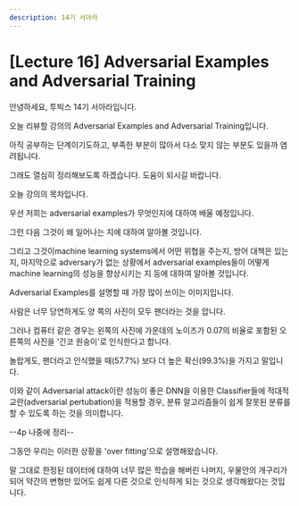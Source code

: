 ```yaml
---
description: 14기 서아라
---
```


# \[Lecture 16\] Adversarial Examples and Adversarial Training

안녕하세요, 투빅스 14기 서아라입니다.

오늘 리뷰할 강의의  Adversarial Examples and Adversarial Training입니다.

아직 공부하는 단계이기도하고, 부족한 부분이 많아서 다소 맞지 않는 부분도 있을까 염려됩니다.

그래도 열심히 정리해보도록 하겠습니다. 도움이 되시길 바랍니다.



오늘 강의의 목차입니다.

우선 저희는 adversarial examples가 무엇인지에 대하여 배울 예정입니다.

그런 다음 그것이 왜 일어나는 지에 대하여 알아볼 것입니다.

그리고 그것이machine learning systems에서 어떤 위협을 주는지, 방어 대책은 있는지, 마지막으로 adversary가 없는 상황에서 adversarial examples들이 어떻게 machine learning의 성능을 향상시키는 지 등에 대하여 알아볼 것입니다.

Adversarial Examples를 설명할 때 가장 많이 쓰이는 이미지입니다.

사람은 너무 당연하게도 양 쪽의 사진이 모두 팬더라는 것을 압니다.

그러나 컴퓨터 같은 경우는 왼쪽의 사진에 가운데의 노이즈가 0.07의 비율로 포함된 오른쪽의 사진을 '긴코 원숭이'로 인식한다고 합니다.

놀랍게도, 팬더라고 인식했을 때\(57.7%\) 보다 더 높은 확신\(99.3%\)을 가지고 말입니다.

이와 같이 Adversarial attack이란 성능이 좋은 DNN을 이용한  Classifier들에 적대적 교란\(adversarial pertubation\)을 적용할 경우, 분류 알고리즘들이 쉽게 잘못된 분류를 할 수 있도록 하는 것을 의미합니다.



--4p 나중에 정리--



그동안 우리는 이러한 상황을 'over fitting'으로 설명해왔습니다.

말 그대로 한정된 데이터에 대하여 너무 많은 학습을 해버린 나머지, 우물안의 개구리가 되어 약간의 변형만 있어도 쉽게 다른 것으로 인식하게 되는 것으로 생각해왔다는 것입니다.



